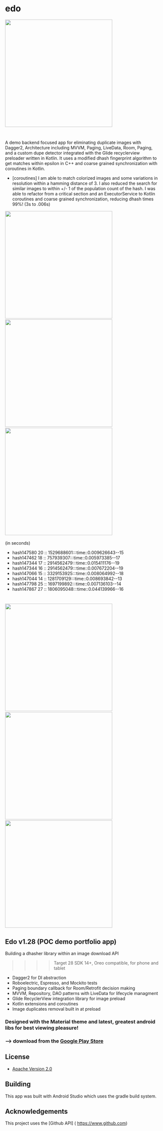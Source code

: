 # edo
<img src="https://i.imgur.com/haEZ4TX.png" height="350"/>&nbsp;&nbsp;&nbsp;&nbsp;&nbsp;&nbsp;&nbsp;&nbsp;&nbsp;
#
A demo backend focused app for eliminating duplicate images with Dagger2, Architecture including MVVM, Paging, LiveData, Room, Paging, and a custom dupe detector integrated with the Glide recyclerview preloader written in Kotlin.
It uses a modified dhash fingerprint algorithm to get matches within epsilon in C++ and coarse grained synchronization with coroutines in Kotlin.

* [coroutines] I am able to match colorized images and some variations in resolution within a hamming distance of 3. I also reduced the search for similar images to within +/- 1 of the population count of the hash. I was able to refactor from a critical section and an ExecutorService to Kotlin coroutines and coarse grained synchronization, reducing  dhash times 99%! (3s to .006s)


<img src="https://i.imgur.com/ttPoUzB.jpg" height="350"/>&nbsp;&nbsp;&nbsp;&nbsp;&nbsp;&nbsp;&nbsp;&nbsp;&nbsp;
<img src="https://i.imgur.com/zrC4nds.png" height="350"/>&nbsp;&nbsp;&nbsp;&nbsp;&nbsp;&nbsp;&nbsp;&nbsp;&nbsp;
<img src="https://i.imgur.com/t8U16qn.jpg" height="350"/>&nbsp;&nbsp;&nbsp;&nbsp;&nbsp;&nbsp;&nbsp;&nbsp;&nbsp;

(in seconds)

* hash147580 20 :: 1529688601:::time::0.009626643--15
* hash147462 18 :: 757939307:::time::0.005973385--17
* hash147344 17 :: 2914562479:::time::0.015411176--19
* hash147344 16 :: 2914562479:::time::0.007672204--19
* hash147066 15 :: 3329153925:::time::0.008064992--18
* hash147044 14 :: 1281709129:::time::0.008693842--13
* hash147798 25 :: 1697199892:::time::0.007136103--14
* hash147867 27 :: 1806095048:::time::0.044139966--16

#
<img src="https://i.imgur.com/TFhB1UV.png" height="350"/>&nbsp;&nbsp;&nbsp;&nbsp;&nbsp;&nbsp;&nbsp;&nbsp;&nbsp; 
<img src="https://i.imgur.com/WR6K0Sc.png" height="350"/>&nbsp;&nbsp;&nbsp;&nbsp;&nbsp;&nbsp;&nbsp;&nbsp;&nbsp; 
<img src="https://i.imgur.com/J6jHasJ.png" height="350"/>&nbsp;&nbsp;&nbsp;&nbsp;&nbsp;&nbsp;&nbsp;&nbsp;&nbsp; 



## Edo v1.28   (POC demo portfolio app)
>>>>
Building a dhasher library within an image download API

>>>>Target 28
>>>>SDK 14+, Oreo compatible, for phone and tablet

* Dagger2 for DI abstraction
* Roboelectric, Espresso, and Mockito tests
* Paging boundary callback for Room/Retrofit decision making
* MVVM, Repository, DAO patterns with LiveData for lifecycle managment
* Glide RecyclerView integration library for image preload
* Kotlin extensions and coroutines
* Image duplicates removal built in at preload



### Designed with the Material theme and latest, greatest android libs for best viewing pleasure!
### 


### --> download from the [Google Play Store](https://play.google.com/store/apps/details?id=com.droidteahouse.edo)


## License

* [Apache Version 2.0](http://www.apache.org/licenses/LICENSE-2.0.html)

## Building

This app was built with Android Studio which uses the gradle build system.  

## Acknowledgements

This project uses the [Github API] ( https://www.github.com)










